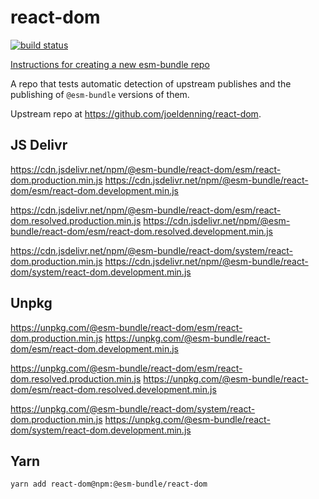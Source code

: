 # react-dom

[![build status](https://travis-ci.com/esm-bundle/react-dom.svg?branch=master)](https://travis-ci.com/esm-bundle/react-dom)

[Instructions for creating a new esm-bundle repo](https://github.com/esm-bundle/new-repo-instructions)

A repo that tests automatic detection of upstream publishes and the publishing of `@esm-bundle` versions of them.

Upstream repo at https://github.com/joeldenning/react-dom.

## JS Delivr

https://cdn.jsdelivr.net/npm/@esm-bundle/react-dom/esm/react-dom.production.min.js
https://cdn.jsdelivr.net/npm/@esm-bundle/react-dom/esm/react-dom.development.min.js

https://cdn.jsdelivr.net/npm/@esm-bundle/react-dom/esm/react-dom.resolved.production.min.js
https://cdn.jsdelivr.net/npm/@esm-bundle/react-dom/esm/react-dom.resolved.development.min.js

https://cdn.jsdelivr.net/npm/@esm-bundle/react-dom/system/react-dom.production.min.js
https://cdn.jsdelivr.net/npm/@esm-bundle/react-dom/system/react-dom.development.min.js

## Unpkg

https://unpkg.com/@esm-bundle/react-dom/esm/react-dom.production.min.js
https://unpkg.com/@esm-bundle/react-dom/esm/react-dom.development.min.js

https://unpkg.com/@esm-bundle/react-dom/esm/react-dom.resolved.production.min.js
https://unpkg.com/@esm-bundle/react-dom/esm/react-dom.resolved.development.min.js

https://unpkg.com/@esm-bundle/react-dom/system/react-dom.production.min.js
https://unpkg.com/@esm-bundle/react-dom/system/react-dom.development.min.js

## Yarn

```sh
yarn add react-dom@npm:@esm-bundle/react-dom
```
